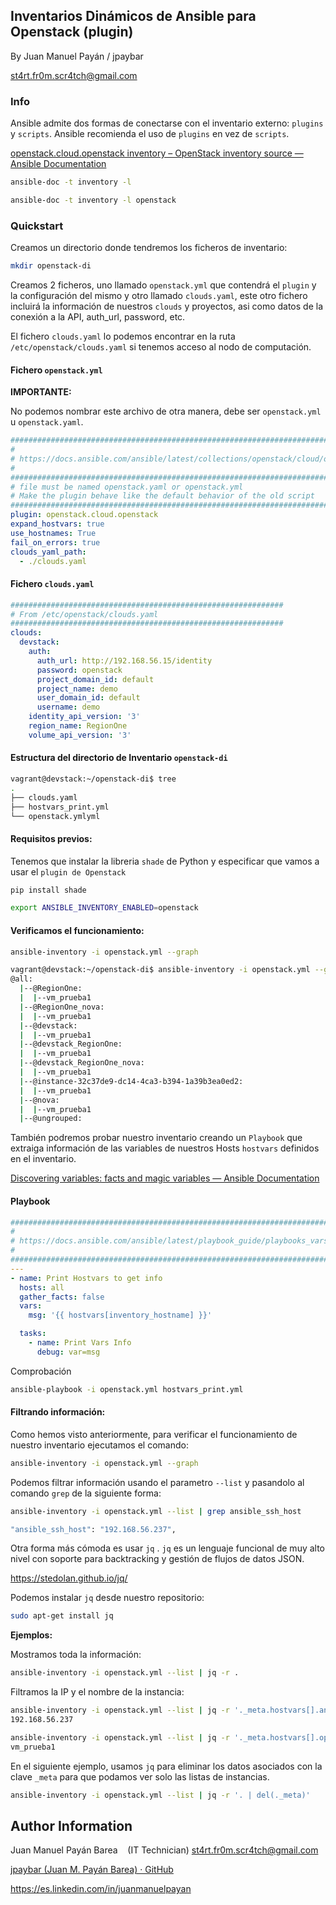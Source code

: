 ## Inventarios Dinámicos de Ansible para Openstack (plugin)

By Juan Manuel Payán / jpaybar

st4rt.fr0m.scr4tch@gmail.com

### Info

Ansible admite dos formas de conectarse con el inventario externo: `plugins` y `scripts`. Ansible recomienda el uso de `plugins` en vez de `scripts`.

[openstack.cloud.openstack inventory – OpenStack inventory source — Ansible Documentation](https://docs.ansible.com/ansible/latest/collections/openstack/cloud/openstack_inventory.html)

```bash
ansible-doc -t inventory -l
```

```bash
ansible-doc -t inventory -l openstack
```

### Quickstart

Creamos un directorio donde tendremos los ficheros de inventario:

```bash
mkdir openstack-di
```

Creamos 2 ficheros, uno llamado `openstack.yml` que contendrá el `plugin` y la configuración del mismo y otro llamado `clouds.yaml`, este otro fichero incluirá la información de nuestros `clouds` y proyectos, asi como datos de la conexión a la API, auth_url, password, etc.

El fichero `clouds.yaml` lo podemos encontrar en la ruta `/etc/openstack/clouds.yaml` si tenemos acceso al nodo de computación.

#### Fichero `openstack.yml`

**IMPORTANTE:** 

No podemos nombrar este archivo de otra manera, debe ser `openstack.yml` u `openstack.yaml`.

```yml
################################################################################################
#
# https://docs.ansible.com/ansible/latest/collections/openstack/cloud/openstack_inventory.html
#
################################################################################################
# file must be named openstack.yaml or openstack.yml
# Make the plugin behave like the default behavior of the old script
################################################################################################
plugin: openstack.cloud.openstack
expand_hostvars: true
use_hostnames: True
fail_on_errors: true
clouds_yaml_path:
  - ./clouds.yaml
```

#### Fichero `clouds.yaml`

```yaml
#############################################################
# From /etc/openstack/clouds.yaml
#############################################################
clouds:
  devstack:
    auth:
      auth_url: http://192.168.56.15/identity
      password: openstack
      project_domain_id: default
      project_name: demo
      user_domain_id: default
      username: demo
    identity_api_version: '3'
    region_name: RegionOne
    volume_api_version: '3'
```

#### Estructura del directorio de Inventario `openstack-di`

```bash
vagrant@devstack:~/openstack-di$ tree
.
├── clouds.yaml
├── hostvars_print.yml
└── openstack.ymlyml
```

#### Requisitos previos:

Tenemos que instalar la libreria `shade` de Python y especificar que vamos a usar el `plugin de Openstack`

```bash
pip install shade
```

```bash
export ANSIBLE_INVENTORY_ENABLED=openstack
```

#### Verificamos el funcionamiento:

```bash
ansible-inventory -i openstack.yml --graph
```

```bash
vagrant@devstack:~/openstack-di$ ansible-inventory -i openstack.yml --graph
@all:
  |--@RegionOne:
  |  |--vm_prueba1
  |--@RegionOne_nova:
  |  |--vm_prueba1
  |--@devstack:
  |  |--vm_prueba1
  |--@devstack_RegionOne:
  |  |--vm_prueba1
  |--@devstack_RegionOne_nova:
  |  |--vm_prueba1
  |--@instance-32c37de9-dc14-4ca3-b394-1a39b3ea0ed2:
  |  |--vm_prueba1
  |--@nova:
  |  |--vm_prueba1
  |--@ungrouped:
```

También podremos probar nuestro inventario creando un `Playbook` que extraiga información de las variables de nuestros Hosts `hostvars` definidos en el inventario.

[Discovering variables: facts and magic variables &mdash; Ansible Documentation](https://docs.ansible.com/ansible/latest/playbook_guide/playbooks_vars_facts.html)

#### Playbook

```yml
###################################################################################
#
# https://docs.ansible.com/ansible/latest/playbook_guide/playbooks_vars_facts.html
#
###################################################################################
---
- name: Print Hostvars to get info
  hosts: all
  gather_facts: false
  vars:
    msg: '{{ hostvars[inventory_hostname] }}'

  tasks:
    - name: Print Vars Info
      debug: var=msg
```

Comprobación

```bash
ansible-playbook -i openstack.yml hostvars_print.yml
```

#### Filtrando información:

Como hemos visto anteriormente, para verificar el funcionamiento de nuestro inventario ejecutamos el comando:

```bash
ansible-inventory -i openstack.yml --graph
```

Podemos filtrar información usando el parametro `--list` y pasandolo al comando `grep` de la siguiente forma:

```bash
ansible-inventory -i openstack.yml --list | grep ansible_ssh_host
```

```bash
"ansible_ssh_host": "192.168.56.237",
```

Otra forma más cómoda es usar `jq` . `jq` es un lenguaje funcional de muy alto nivel con soporte para backtracking y gestión de flujos de datos JSON.

https://stedolan.github.io/jq/

Podemos instalar `jq` desde nuestro repositorio:

```bash
sudo apt-get install jq
```

**Ejemplos:**

Mostramos toda la información:

```bash
ansible-inventory -i openstack.yml --list | jq -r .
```

Filtramos la IP y el nombre de la instancia:

```bash
ansible-inventory -i openstack.yml --list | jq -r '._meta.hostvars[].ansible_ssh_host'
192.168.56.237
```

```bash
ansible-inventory -i openstack.yml --list | jq -r '._meta.hostvars[].openstack.name'
vm_prueba1
```

En el siguiente ejemplo, usamos `jq` para eliminar los datos asociados con la clave `_meta` para que podamos ver solo las listas de instancias.

```bash
ansible-inventory -i openstack.yml --list | jq -r '. | del(._meta)'
```

## Author Information

Juan Manuel Payán Barea    (IT Technician) [st4rt.fr0m.scr4tch@gmail.com](mailto:st4rt.fr0m.scr4tch@gmail.com)

[jpaybar (Juan M. Payán Barea) · GitHub](https://github.com/jpaybar)

https://es.linkedin.com/in/juanmanuelpayan
